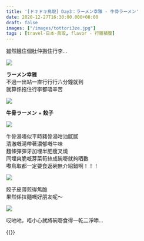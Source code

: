 ```yaml
---
title: '[ドキドキ鳥取] Day3：ラーメン幸雅 - 牛骨ラーメン'
date: 2020-12-27T16:30:00.000+08:00
draft: false
images: ["/images/tottori3ze.jpg"]
tags : [travel-日本-鳥取, flavor - 行膳積腹]
---
```


雖然餓住個肚仲搬住行李...

![](/images/tottori3ze1.jpg)

**ラーメン幸雅**  
不過一出站一直行行行六分鐘就到  
就算係拖住行李都唔辛苦  

![](/images/tottori3ze2.jpg)

**牛骨ラーメン** + **餃子**  

![](/images/tottori3ze3.jpg)

牛骨湯唔似平時豬骨湯咁油膩膩  
清澈嘅湯帶著濃郁嘅牛味  
麵條彈彈牙加埋半肥瘦叉燒  
同埋爽脆嘅芽菜筍絲成碗嘢就夠晒數  
嚟鳥取都一定要食返碗無介紹錯啊！！！  

![](/images/tottori3ze4.jpg)

餃子皮薄煎得焦脆  
果然係拉麵嘅好朋友呢～  

![](/images/tottori3ze5.jpg)

哎吔吔，唔小心就將碗嘢食得一乾二淨㖭...  
    
{{<tottori>}}  
